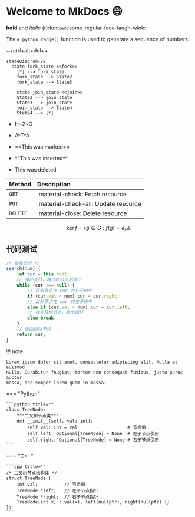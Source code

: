 # Welcome to MkDocs :smile: 

**bold** and _italic_ (r):fontawesome-regular-face-laugh-wink:

The `#!python range()` function is used to generate a sequence of numbers.

++ctrl+alt+del++

``` mermaid
stateDiagram-v2
  state fork_state <<fork>>
    [*] --> fork_state
    fork_state --> State2
    fork_state --> State3

    state join_state <<join>>
    State2 --> join_state
    State3 --> join_state
    join_state --> State4
    State4 --> [*]
```


- H~2~O
- A^T^A

- ==This was marked==
- ^^This was inserted^^
- ~~This was deleted~~


| Method      | Description                          |
| :---------- | :----------------------------------- |
| `GET`       | :material-check:     Fetch resource  |
| `PUT`       | :material-check-all: Update resource |
| `DELETE`    | :material-close:     Delete resource |


$$
\operatorname{ker} f=\{g\in G:f(g)=e_{H}\}{\mbox{.}}
$$


## 代码测试

``` js title="234"
/* 查找节点 */
search(num) {
    let cur = this.root;
    // 循环查找，越过叶节点后跳出
    while (cur !== null) {
        // 目标节点在 cur 的右子树中
        if (cur.val < num) cur = cur.right;
        // 目标节点在 cur 的左子树中
        else if (cur.val > num) cur = cur.left;
        // 找到目标节点，跳出循环
        else break;
    }
    // 返回目标节点
    return cur;
}

```

!!! note

    Lorem ipsum dolor sit amet, consectetur adipiscing elit. Nulla et euismod
    nulla. Curabitur feugiat, tortor non consequat finibus, justo purus auctor
    massa, nec semper lorem quam in massa.


=== "Python"

    ```python title=""
    class TreeNode:
        """二叉树节点类"""
        def __init__(self, val: int):
            self.val: int = val                   # 节点值
            self.left: Optional[TreeNode] = None  # 左子节点引用
            self.right: Optional[TreeNode] = None # 右子节点引用
    ```

=== "C++"

    ```cpp title=""
    /* 二叉树节点结构体 */
    struct TreeNode {
        int val;          // 节点值
        TreeNode *left;   // 左子节点指针
        TreeNode *right;  // 右子节点指针
        TreeNode(int x) : val(x), left(nullptr), right(nullptr) {}
    };
    ```